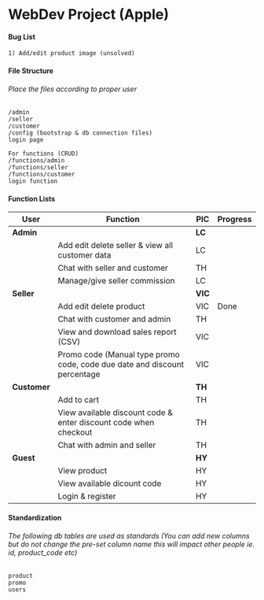 # WebDev Project (Apple)

#### Bug List
`````
1) Add/edit product image (unsolved)
`````

#### File Structure
###### Place the files according to proper user
`````
/admin
/seller
/customer
/config (bootstrap & db connection files)
login page

For functions (CRUD)
/functions/admin
/functions/seller
/functions/customer
login function
`````

#### Function Lists
| User  | Function | PIC | Progress |
| ------------- | ------------- | ------------- | ------------- | 
| **Admin**   |   | **LC**  |
|    | Add edit delete seller & view all customer data  | LC  |
|    | Chat with seller and customer | TH  |
|    | Manage/give seller commission | LC  |
| **Seller**   |  | **VIC**  |
|    | Add edit delete product | VIC  | Done |
|    | Chat with customer and admin | TH  |
|    | View and download sales report (CSV) | VIC  |
|    | Promo code (Manual type promo code, code due date and discount percentage | VIC  |
|  **Customer**  |  | **TH**  |
|    | Add to cart | TH  |
|    | View available discount code & enter discount code when checkout | TH  |
|    | Chat with admin and seller | TH  |
|  **Guest**  |  | **HY**  |
|    | View product | HY  |
|    | View available dicount code | HY  |
|    | Login & register | HY  |

#### Standardization
###### The following db tables are used as standards (You can add new columns but do not change the pre-set column name this will impact other people ie. id, product_code etc)
`````
product
promo
users
`````